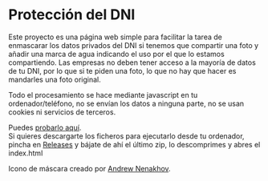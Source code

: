 # Protección del DNI
Este proyecto es una página web simple para facilitar la tarea de enmascarar los datos privados del DNI si tenemos que compartir una foto y añadir una marca de agua indicando el uso por el que lo estamos compartiendo.
Las empresas no deben tener acceso a la mayoría de datos de tu DNI, por lo que si te piden una foto, lo que no hay que hacer es mandarles una foto original.

Todo el procesamiento se hace mediante javascript en tu ordenador/teléfono, no se envían los datos a ninguna parte, no se usan cookies ni servicios de terceros. 

Puedes [probarlo aquí](https://alfonsoml.github.io/proteccionDNI/).  
Si quieres descargarte los ficheros para ejecutarlo desde tu ordenador, pincha en [Releases](https://github.com/AlfonsoML/proteccionDNI/releases) y bájate de ahí el último zip, lo descomprimes y abres el index.html 

Icono de máscara creado por [Andrew Nenakhov](https://pictogrammers.com/library/mdi/icon/domino-mask/).

